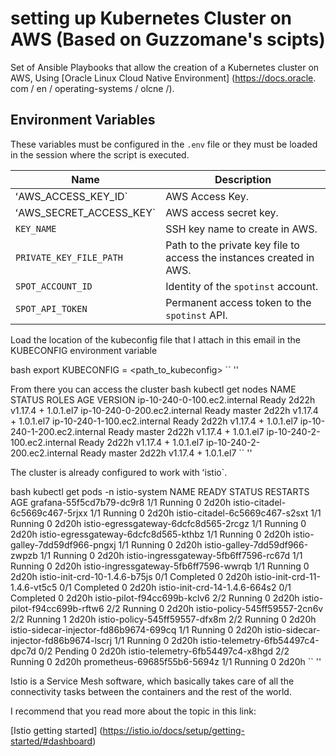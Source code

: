 # setting up Kubernetes Cluster on AWS (Based on Guzzomane's scipts)

Set of Ansible Playbooks that allow the creation of a Kubernetes cluster on AWS, Using [Oracle Linux Cloud Native Environment] (https://docs.oracle. com / en / operating-systems / olcne /).

## Environment Variables

These variables must be configured in the `.env` file or they must be loaded in the session where the script is executed.

| Name | Description |
| --- | --- |
| ʻAWS_ACCESS_KEY_ID` | AWS Access Key. |
| ʻAWS_SECRET_ACCESS_KEY` | AWS access secret key. |
| `KEY_NAME` | SSH key name to create in AWS. |
| `PRIVATE_KEY_FILE_PATH` | Path to the private key file to access the instances created in AWS. |
| `SPOT_ACCOUNT_ID` | Identity of the `spotinst` account. |
| `SPOT_API_TOKEN` | Permanent access token to the `spotinst` API. |

Load the location of the kubeconfig file that I attach in this email in the KUBECONFIG environment variable

bash
export KUBECONFIG = <path_to_kubeconfig>
`` ''

From there you can access the cluster
bash
kubectl get nodes
NAME STATUS ROLES AGE VERSION
ip-10-240-0-100.ec2.internal Ready <none> 2d22h v1.17.4 + 1.0.1.el7
ip-10-240-0-200.ec2.internal Ready master 2d22h v1.17.4 + 1.0.1.el7
ip-10-240-1-100.ec2.internal Ready <none> 2d22h v1.17.4 + 1.0.1.el7
ip-10-240-1-200.ec2.internal Ready master 2d22h v1.17.4 + 1.0.1.el7
ip-10-240-2-100.ec2.internal Ready <none> 2d22h v1.17.4 + 1.0.1.el7
ip-10-240-2-200.ec2.internal Ready master 2d22h v1.17.4 + 1.0.1.el7
`` ''

The cluster is already configured to work with ʻistio`.

bash
kubectl get pods -n istio-system
NAME READY STATUS RESTARTS AGE
grafana-55f5cd7b79-dc9r8 1/1 Running 0 2d20h
istio-citadel-6c5669c467-5rjxx 1/1 Running 0 2d20h
istio-citadel-6c5669c467-s2sxt 1/1 Running 0 2d20h
istio-egressgateway-6dcfc8d565-2rcgz 1/1 Running 0 2d20h
istio-egressgateway-6dcfc8d565-kthbz 1/1 Running 0 2d20h
istio-galley-7dd59df966-pngxj 1/1 Running 0 2d20h
istio-galley-7dd59df966-zwpzb 1/1 Running 0 2d20h
istio-ingressgateway-5fb6ff7596-rc67d 1/1 Running 0 2d20h
istio-ingressgateway-5fb6ff7596-wwrqb 1/1 Running 0 2d20h
istio-init-crd-10-1.4.6-b75js 0/1 Completed 0 2d20h
istio-init-crd-11-1.4.6-vt5c5 0/1 Completed 0 2d20h
istio-init-crd-14-1.4.6-664s2 0/1 Completed 0 2d20h
istio-pilot-f94cc699b-kclv6 2/2 Running 0 2d20h
istio-pilot-f94cc699b-rftw6 2/2 Running 0 2d20h
istio-policy-545ff59557-2cn6v 2/2 Running 1 2d20h
istio-policy-545ff59557-dfx8m 2/2 Running 0 2d20h
istio-sidecar-injector-fd86b9674-699cq 1/1 Running 0 2d20h
istio-sidecar-injector-fd86b9674-lscrj 1/1 Running 0 2d20h
istio-telemetry-6fb54497c4-dpc7d 0/2 Pending 0 2d20h
istio-telemetry-6fb54497c4-x8hgd 2/2 Running 0 2d20h
prometheus-69685f55b6-5694z 1/1 Running 0 2d20h
`` ''

Istio is a Service Mesh software, which basically takes care of all the connectivity tasks between the containers and the rest of the world.

I recommend that you read more about the topic in this link:

[Istio getting started] (https://istio.io/docs/setup/getting-started/#dashboard)

